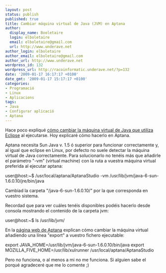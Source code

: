 ```yaml
---
layout: post
status: publish
published: true
title: Cambiar máquina virtual de Java (JVM) en Aptana
author:
  display_name: Booletaire
  login: elboletaire
  email: elboletaire@gmail.com
  url: http://www.underave.net
author_login: elboletaire
author_email: elboletaire@gmail.com
author_url: http://www.underave.net
wordpress_id: 132
wordpress_url: http://racoinformatic.underave.net/?p=132
date: '2009-01-17 16:17:17 +0100'
date_gmt: '2009-01-17 15:17:17 +0100'
categories:
- Programació
- Linux
- Aplicacions
tags:
- Java
- Configurar aplicació
- Aptana
---
```


Hace poco expliqué <a title="Leer entrada" href="2009/01/cambiar-maquina-virtual-de-java-en-eclipse/" target="_self">cómo cambiar la máquina virtual de Java que utiliza Eclipse</a> al ejecutarse. Hoy explicaré cómo hacerlo en Aptana.

Aptana necesita Sun Java v. 1.5 ó superior para funcionar correctamente y, al igual que eclipse en Linux, por defecto no suele detectar la máquina virtual de Java correctamente. Para solucionarlo no tenéis más que añadirle el parámetro "-vm" (virtual machine) con la ruta a vuestra máquina virtual preferida al ejecutar aptana:

user@host:~$ /usr/local/aptana/AptanaStudio -vm /usr/lib/jvm/java-6-sun-1.6.0.10/jre/bin/java

Cambiad la carpeta "/java-6-sun-1.6.0.10/" por la que corresponda en vuestro sistema.

Recordad que para ver cuáles tenéis disponibles podéis hacerlo desde consola mostrando el contenido de la carpeta jvm:

user@host:~$ ls /usr/lib/jvm/

En la <a title="Cómo isntalar aptana (en inglés)" href="http://www.aptana.com/docs/index.php/Installing_Aptana_on_Linux" target="_blank">página web de Aptana</a> explican cómo cambiar la máquina virtual añadiendo una línea "export" a vuestro fichero ejecutable:

export JAVA_HOME=/usr/lib/jvm/java-6-sun-1.6.0.10/bin/java
export MOZILLA_FIVE_HOME=/usr/lib/xulrunner
/usr/local/aptana/AptanaStudio

Pero no funciona, o al menos a mi no me funciona. Si alguien sabe el porqué agradeceré que me lo comente ;)
